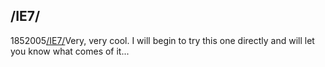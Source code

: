<article><h1>/IE7/</h1><time><span class="day">18</span><span class="month">5</span><span class="year">2005</span></time><a href="http://dean.edwards.name/IE7/">/IE7/</a>Very, very cool. I will begin to try this one directly and will let you know what comes of it...</article>